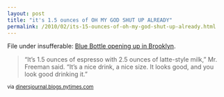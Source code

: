 ```yaml
---
layout: post
title: "it's 1.5 ounces of OH MY GOD SHUT UP ALREADY"
permalink: /2010/02/its-15-ounces-of-oh-my-god-shut-up-already.html
---
```


<p>File under insufferable:  <a href="http://dinersjournal.blogs.nytimes.com/2010/02/22/blue-bottle-coffee-to-open-in-williamsburg/?src=tptw">Blue Bottle opening up in Brooklyn</a>.</p>

<blockquote><p>“It’s 1.5 ounces of espresso with 2.5 ounces of latte-style milk,” Mr. Freeman said. “It’s a nice drink, a nice size. It looks good, and you look good drinking it.”</p>
</blockquote>

<p><small>via <a href="http://dinersjournal.blogs.nytimes.com/2010/02/22/blue-bottle-coffee-to-open-in-williamsburg/?src=tptw">dinersjournal.blogs.nytimes.com</a></small></p>


